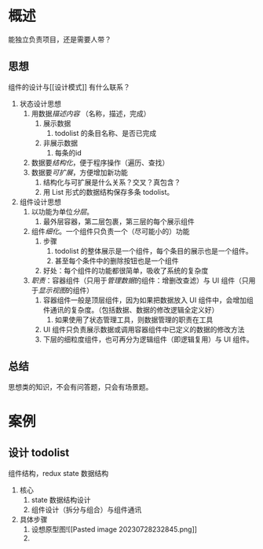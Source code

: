 # 概述
能独立负责项目，还是需要人带？
## 思想
组件的设计与[[设计模式]] 有什么联系？
1. 状态设计思想
	1. 用数据*描述内容* （名称，描述，完成）
		1. 展示数据
			1. todolist 的条目名称、是否已完成
		2. 非展示数据
			1. 每条的id
	2. 数据要*结构化*，便于程序操作（遍历、查找）
	3. 数据要*可扩展*，方便增加新功能
		1. 结构化与可扩展是什么关系？交叉？真包含？
		2. 用 List 形式的数据结构保存多条 todolist。
2. 组件设计思想
	1. 以功能为单位*分层*。
		1. 最外层容器，第二层包裹，第三层的每个展示组件
	2. 组件*细化*。一个组件只负责一个（尽可能小的）功能
		1. 步骤
			1. todolist 的整体展示是一个组件，每个条目的展示也是一个组件。
			2. 甚至每个条件中的删除按钮也是一个组件
		2. 好处：每个组件的功能都很简单，吸收了系统的复杂度
	3. *职责*：容器组件（只用于*管理数据*的组件：增删改查滤）与 UI 组件（只用于*显示视图*的组件）
		1. 容器组件一般是顶层组件，因为如果把数据放入 UI 组件中，会增加组件通讯的复杂度。（包括数据、数据的修改逻辑全定义好）
			1. 如果使用了状态管理工具，则数据管理的职责在工具
		2. UI 组件只负责展示数据或调用容器组件中已定义的数据的修改方法
		3. 下层的细粒度组件，也可再分为逻辑组件（即逻辑复用）与 UI 组件。
## 总结
思想类的知识，不会有问答题，只会有场景题。
# 案例
## 设计 todolist
组件结构，redux state 数据结构
1. 核心
	1. state 数据结构设计
	2. 组件设计（拆分与组合）与组件通讯
2. 具体步骤
	1. 设想原型图![[Pasted image 20230728232845.png]] 
	2. 